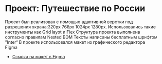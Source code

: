 # Проект: Путешествие по России

Проект был реализован с помощью адаптивной верстки под разрешения экрана:320px 768px 1024px 1280px.
Использовались такие инструменты как Grid layot и Flex
Структура проекта выполнена согласно правилам Nested БЭМ
Тексты написаны бесплатным шрифтом ”Inter“
В проекте использовался макет из графического редактора Figma  
* [Ссылка на макет в Figma](https://www.figma.com/file/5S2WSbEFL6awjVWJ0NWL8Q/Sprint-3_-Russia-_-desktop-mobile?node-id=28503%3A0)

